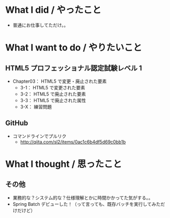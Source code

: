 # What I did / やったこと
- 普通にお仕事してただけ。。

# What I want to do / やりたいこと
## HTML5 プロフェッショナル認定試験レベル 1
- Chapter03： HTML5 で変更・廃止された要素
    - 3-1： HTML5 で変更された要素
    - 3-2： HTML5 で廃止された要素
    - 3-3： HTML5 で廃止された属性
    - 3-X： 練習問題

## GitHub
- コマンドラインでプルリク
    - http://qiita.com/sl2/items/0ac1c6b4df5d69c0bb1b

# What I thought / 思ったこと
## その他
- 業務的な？システム的な？仕様理解とかに時間かかってた気がする。。
- Spring Batch デビューした！（って言っても、既存バッチを実行してみただけだけど）

